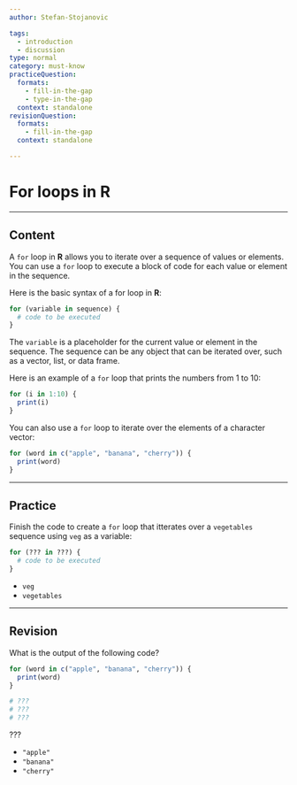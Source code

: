 ```yaml
---
author: Stefan-Stojanovic

tags:
  - introduction
  - discussion
type: normal
category: must-know
practiceQuestion:
  formats:
    - fill-in-the-gap
    - type-in-the-gap
  context: standalone
revisionQuestion:
  formats:
    - fill-in-the-gap
  context: standalone

---
```


# For loops in R

---

## Content

A `for` loop in **R** allows you to iterate over a sequence of values or elements. You can use a `for` loop to execute a block of code for each value or element in the sequence.

Here is the basic syntax of a for loop in **R**:
```r
for (variable in sequence) {
  # code to be executed
}
```

The `variable` is a placeholder for the current value or element in the sequence. The sequence can be any object that can be iterated over, such as a vector, list, or data frame.

Here is an example of a `for` loop that prints the numbers from 1 to 10:
```r
for (i in 1:10) {
  print(i)
}
```

You can also use a `for` loop to iterate over the elements of a character vector:
```r
for (word in c("apple", "banana", "cherry")) {
  print(word)
}
```

---
## Practice

Finish the code to create a `for` loop that itterates over a `vegetables` sequence using `veg` as a variable:

```r
for (??? in ???) {
  # code to be executed
}
```

- `veg`
- `vegetables`

---
## Revision

What is the output of the following code?


```r
for (word in c("apple", "banana", "cherry")) {
  print(word)
}

# ???
# ???
# ???
```

???

- `"apple"`
- `"banana"`
- `"cherry"`
